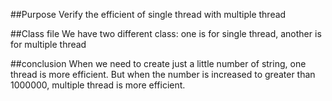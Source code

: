 ##Purpose
Verify the efficient of single thread with multiple thread

##Class file
We have two different class: one is for single thread, another is for multiple thread

##conclusion
When we need to create just a little number of string, one thread is more efficient.
But when the number is increased to greater than 1000000, multiple thread is more efficient.